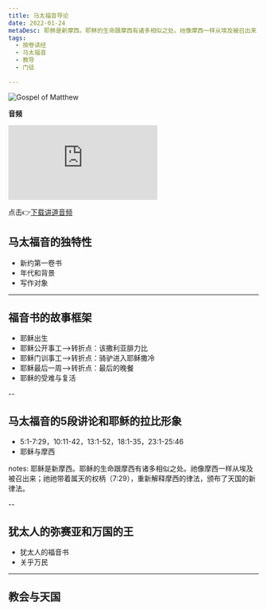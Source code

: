 ```yaml
---
title: 马太福音导论
date: 2022-01-24
metaDesc: 耶稣是新摩西。耶稣的生命跟摩西有诸多相似之处。祂像摩西一样从埃及被召出来；祂祂带着属天的权柄（7:29），重新解释摩西的律法，颁布了天国的新律法。
tags:
  - 按卷读经
  - 马太福音
  - 教导
  - 门徒

---
```


![Gospel of Matthew](https://i.ibb.co/ch3S0vW/slide-02.jpg)

**音频**

<iframe src="https://res.cloudinary.com/jeshurun/video/upload/v1647327360/audio/%E9%A9%AC%E5%A4%AA%E7%A6%8F%E9%9F%B3%E6%A6%82%E8%AE%BA%E5%8F%8A%E9%97%AE%E9%A2%98%E8%AE%A8%E8%AE%BA_sr9tjt.mp4" class="resize-both" frameborder="0"></iframe>

点击👉[下载讲道音频](https://www.geshandi.top/s/ZVHr)


## 马太福音的独特性
+ 新约第一卷书
+ 年代和背景
+ 写作对象

---

## 福音书的故事框架
+ 耶稣出生
+ 耶稣公开事工-->转折点：该撒利亚腓力比
+ 耶稣门训事工-->转折点：骑驴进入耶稣撒冷
+ 耶稣最后一周-->转折点：最后的晚餐
+ 耶稣的受难与复活

--

## 马太福音的5段讲论和耶稣的拉比形象
+ 5:1-7:29，10:11-42，13:1-52，18:1-35，23:1-25:46
+ 耶稣与摩西

notes: 耶稣是新摩西。耶稣的生命跟摩西有诸多相似之处。祂像摩西一样从埃及被召出来；祂祂带着属天的权柄（7:29），重新解释摩西的律法，颁布了天国的新律法。


--


## 犹太人的弥赛亚和万国的王

+ 犹太人的福音书
+ 关乎万民

---

## 教会与天国

